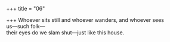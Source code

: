 +++
title = "06"

+++
Whoever sits still and whoever wanders, and whoever sees  
us—such folk—  
their eyes do we slam shut—just like this house.  
